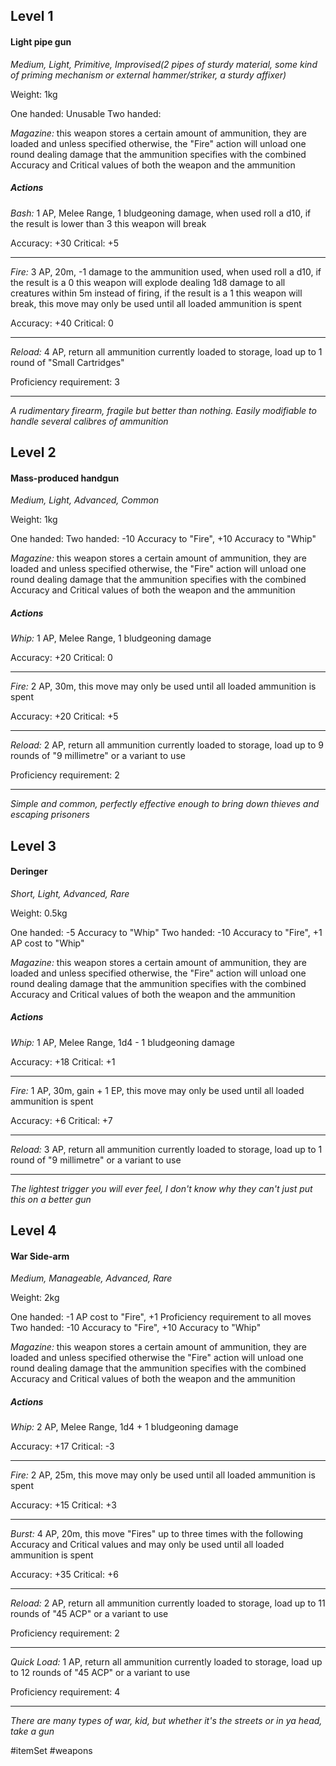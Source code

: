 ## Level 1
#### Light pipe gun
*Medium, Light, Primitive, Improvised(2 pipes of sturdy material, some kind of priming mechanism or external hammer/striker, a sturdy affixer)*

Weight: 1kg

One handed: Unusable
Two handed:

*Magazine:* this weapon stores a certain amount of ammunition, they are loaded and unless specified otherwise, the "Fire" action will unload one round dealing damage that the ammunition specifies with the combined Accuracy and Critical values of both the weapon and the ammunition
##### Actions

*Bash:* 1 AP, Melee Range, 1 bludgeoning damage, when used roll a d10, if the result is lower than 3 this weapon will break

Accuracy: +30
Critical: +5

---

*Fire:* 3 AP, 20m, -1 damage to the ammunition used, when used roll a d10, if the result is a 0 this weapon will explode dealing 1d8 damage to all creatures within 5m instead of firing, if the result is a 1 this weapon will break, this move may only be used until all loaded ammunition is spent

Accuracy: +40
Critical: 0

---

*Reload:* 4 AP, return all ammunition currently loaded to storage, load up to 1 round of "Small Cartridges"

Proficiency requirement: 3

---
*A rudimentary firearm, fragile but better than nothing. Easily modifiable to handle several calibres of ammunition*

## Level 2
#### Mass-produced handgun
*Medium, Light, Advanced, Common*

Weight: 1kg

One handed:
Two handed: -10 Accuracy to "Fire", +10 Accuracy to "Whip"

*Magazine:* this weapon stores a certain amount of ammunition, they are loaded and unless specified otherwise, the "Fire" action will unload one round dealing damage that the ammunition specifies with the combined Accuracy and Critical values of both the weapon and the ammunition
##### Actions

*Whip:* 1 AP, Melee Range, 1 bludgeoning damage

Accuracy: +20
Critical: 0

---

*Fire:* 2 AP, 30m, this move may only be used until all loaded ammunition is spent

Accuracy: +20
Critical: +5

---

*Reload:* 2 AP, return all ammunition currently loaded to storage, load up to 9 rounds of "9 millimetre" or a variant to use

Proficiency requirement: 2

---
*Simple and common, perfectly effective enough to bring down thieves and escaping prisoners*

## Level 3
#### Deringer
*Short, Light, Advanced, Rare*

Weight: 0.5kg

One handed: -5 Accuracy to "Whip"
Two handed: -10 Accuracy to "Fire", +1 AP cost to "Whip"

*Magazine:* this weapon stores a certain amount of ammunition, they are loaded and unless specified otherwise, the "Fire" action will unload one round dealing damage that the ammunition specifies with the combined Accuracy and Critical values of both the weapon and the ammunition
##### Actions

*Whip:* 1 AP, Melee Range, 1d4 - 1 bludgeoning damage

Accuracy: +18
Critical: +1

---

*Fire:* 1 AP, 30m, gain + 1 EP, this move may only be used until all loaded ammunition is spent

Accuracy: +6
Critical: +7

---

*Reload:* 3 AP, return all ammunition currently loaded to storage, load up to 1 round of "9 millimetre" or a variant to use

---
*The lightest trigger you will ever feel, I don't know why they can't just put this on a better gun*

## Level 4
#### War Side-arm
*Medium, Manageable, Advanced, Rare*

Weight: 2kg

One handed: -1 AP cost to "Fire", +1 Proficiency requirement to all moves
Two handed: -10 Accuracy to "Fire", +10 Accuracy to "Whip"

*Magazine:* this weapon stores a certain amount of ammunition, they are loaded and unless specified otherwise the "Fire" action will unload one round dealing damage that the ammunition specifies with the combined Accuracy and Critical values of both the weapon and the ammunition
##### Actions

*Whip:* 2 AP, Melee Range, 1d4 + 1 bludgeoning damage

Accuracy: +17
Critical: -3

---

*Fire:* 2 AP, 25m, this move may only be used until all loaded ammunition is spent

Accuracy: +15
Critical: +3

---

*Burst:* 4 AP, 20m, this move "Fires" up to three times with the following Accuracy and Critical values and may only be used until all loaded ammunition is spent

Accuracy: +35
Critical: +6

---

*Reload:* 2 AP, return all ammunition currently loaded to storage, load up to 11 rounds of "45 ACP" or a variant to use

Proficiency requirement: 2

---

*Quick Load:* 1 AP, return all ammunition currently loaded to storage, load up to 12 rounds of "45 ACP" or a variant to use

Proficiency requirement: 4

---
*There are many types of war, kid, but whether it's the streets or in ya head, take a gun*

#itemSet #weapons 